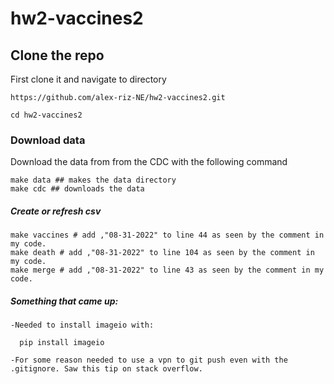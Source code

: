 # hw2-vaccines2

## Clone the repo

First clone it and navigate to directory

```
https://github.com/alex-riz-NE/hw2-vaccines2.git

cd hw2-vaccines2
```


### Download data

Download the data from from the CDC with the following command 

```
make data ## makes the data directory
make cdc ## downloads the data
```

##### Create or refresh csv 

```
make vaccines # add ,"08-31-2022" to line 44 as seen by the comment in my code.
make death # add ,"08-31-2022" to line 104 as seen by the comment in my code.
make merge # add ,"08-31-2022" to line 43 as seen by the comment in my code.

```




##### Something that came up:
    -Needed to install imageio with:
```
  pip install imageio
```
    -For some reason needed to use a vpn to git push even with the .gitignore. Saw this tip on stack overflow.
  
